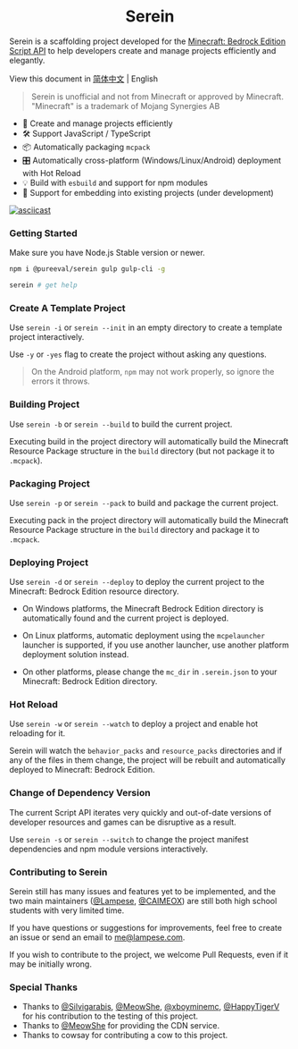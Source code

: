 # <center>Serein</center>

Serein is a scaffolding project developed for the [Minecraft: Bedrock Edition Script API](https://learn.microsoft.com/en-us/minecraft/creator/scriptapi/) to help developers create and manage projects efficiently and elegantly.

View this document in [简体中文](README_zh-CN.md) | English

> Serein is unofficial and not from Minecraft or approved by Minecraft.  
> "Minecraft" is a trademark of Mojang Synergies AB

- 🚀 Create and manage projects efficiently
- 🛠️ Support JavaScript / TypeScript
- 📦 Automatically packaging `mcpack`
- 🎛️ Automatically cross-platform (Windows/Linux/Android) deployment with Hot Reload
- 💡 Build with `esbuild` and support for npm modules
- 🔌 Support for embedding into existing projects (under development)

[![asciicast](https://asciinema.org/a/555409.svg)](https://asciinema.org/a/555409)

### Getting Started

Make sure you have Node.js Stable version or newer.

```bash
npm i @pureeval/serein gulp gulp-cli -g

serein # get help
```

### Create A Template Project

Use `serein -i` or `serein --init` in an empty directory to create a template project interactively.

Use `-y` or `-yes` flag to create the project without asking any questions.

> On the Android platform, `npm` may not work properly, so ignore the errors it throws.

### Building Project

Use `serein -b` or `serein --build` to build the current project.

Executing build in the project directory will automatically build the Minecraft Resource Package structure in the `build` directory (but not package it to `.mcpack`).

### Packaging Project

Use `serein -p` or `serein --pack` to build and package the current project.

Executing pack in the project directory will automatically build the Minecraft Resource Package structure in the `build` directory and package it to `.mcpack`.

### Deploying Project

Use `serein -d` or `serein --deploy` to deploy the current project to the Minecraft: Bedrock Edition resource directory.

- On Windows platforms, the Minecraft Bedrock Edition directory is automatically found and the current project is deployed.

- On Linux platforms, automatic deployment using the `mcpelauncher` launcher is supported, if you use another launcher, use another platform deployment solution instead.

- On other platforms, please change the `mc_dir` in `.serein.json` to your Minecraft: Bedrock Edition directory.

### Hot Reload

Use `serein -w` or `serein --watch` to deploy a project and enable hot reloading for it.

Serein will watch the `behavior_packs` and `resource_packs` directories and if any of the files in them change, the project will be rebuilt and automatically deployed to Minecraft: Bedrock Edition.

### Change of Dependency Version

The current Script API iterates very quickly and out-of-date versions of developer resources and games can be disruptive as a result.

Use `serein -s` or `serein --switch` to change the project manifest dependencies and npm module versions interactively.

### Contributing to Serein

Serein still has many issues and features yet to be implemented, and the two main maintainers ([@Lampese](https://github.com/Lampese), [@CAIMEOX](https://github.com/CAIMEOX)) are still both high school students with very limited time.

If you have questions or suggestions for improvements, feel free to create an issue or send an email to me@lampese.com.

If you wish to contribute to the project, we welcome Pull Requests, even if it may be initially wrong.

### Special Thanks

- Thanks to [@Silvigarabis](https://github.com/Silvigarabis), [@MeowShe](https://github.com/MeowShe), [@xboyminemc](https://github.com/xboyminemc), [@HappyTigerV](https://github.com/HappyTigerV) for his contribution to the testing of this project.  
- Thanks to [@MeowShe](https://github.com/MeowShe) for providing the CDN service.  
- Thanks to cowsay for contributing a cow to this project.
